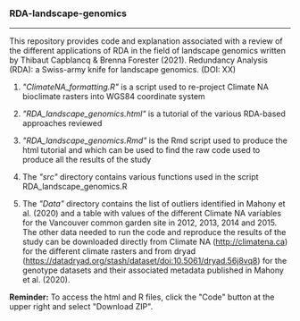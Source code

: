 ### RDA-landscape-genomics
-------------------

This repository provides code and explanation associated with a review of the different applications of RDA in the field of landscape genomics written by Thibaut Capblancq & Brenna Forester (2021). Redundancy Analysis (RDA): a Swiss-army knife for landscape genomics. (DOI: XX)

1. *"ClimateNA_formatting.R"* is a script used to re-project Climate NA bioclimate rasters into WGS84 coordinate system

2. *"RDA_landscape_genomics.html"* is a tutorial of the various RDA-based approaches reviewed

3. *"RDA_landscape_genomics.Rmd"* is the Rmd script used to produce the html tutorial and which can be used to find the raw code used to produce all the results of the study

4. The *"src"* directory contains various functions used in the script RDA_landscape_genomics.R

5. The *"Data"* directory contains the list of outliers identified in Mahony et al. (2020) and a table with values of the different Climate NA variables for the Vancouver common garden site in 2012, 2013, 2014 and 2015. The other data needed to run the code and reproduce the results of the study can be downloaded directly from Climate NA (http://climatena.ca) for the different climate rasters and from dryad (https://datadryad.org/stash/dataset/doi:10.5061/dryad.56j8vq8) for the genotype datasets and their associated metadata published in Mahony et al. (2020).

**Reminder:** To access the html and R files, click the "Code" button at the upper right and select "Download ZIP".
